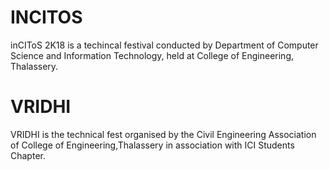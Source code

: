 # INCITOS

inCIToS 2K18 is a techincal festival conducted by Department of Computer Science and Information Technology, held at College of Engineering, Thalassery. 

# VRIDHI

VRIDHI is the technical fest organised by the Civil Engineering Association of College of Engineering,Thalassery in association with ICI Students Chapter.
